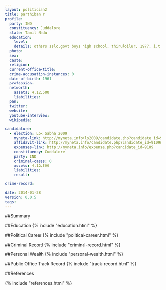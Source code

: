 ```yaml
---
layout: politician2
title: parthiban r
profile: 
  party: IND
  constituency: Cuddalore
  state: Tamil Nadu
  education: 
    level: 
    details: others sslc,govt boys high school, thiruloilur, 1977, i.t.i (1981-83), thiruvannamalai.
  photo: 
  sex: 
  caste: 
  religion: 
  current-office-title: 
  crime-accusation-instances: 0
  date-of-birth: 1961
  profession: 
  networth: 
    assets: 4,12,500
    liabilities: 
  pan: 
  twitter: 
  website: 
  youtube-interview: 
  wikipedia: 

candidature: 
  - election: Lok Sabha 2009
    myneta-link: http://myneta.info/ls2009/candidate.php?candidate_id=9109
    affidavit-link: http://myneta.info/candidate.php?candidate_id=9109&scan=original
    expenses-link: http://myneta.info/expense.php?candidate_id=9109
    constituency: Cuddalore 
    party: IND
    criminal-cases: 0
    assets: 4,12,500
    liabilities: 
    result:  

crime-record: 

date: 2014-01-28
version: 0.0.5
tags: 
---
```

##Summary


##Education
{% include "education.html" %}


##Political Career
{% include "political-career.html" %}


##Criminal Record
{% include "criminal-record.html" %}


##Personal Wealth
{% include "personal-wealth.html" %}


##Public Office Track Record
{% include "track-record.html" %}


##References


{% include "references.html" %}